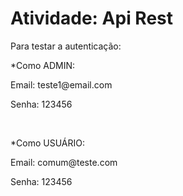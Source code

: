 # Atividade: Api Rest

Para testar a autenticação:

*Como ADMIN:
<p>Email: teste1@email.com</p>
<p>Senha: 123456</p>

<br>

*Como USUÁRIO:
<p>Email: comum@teste.com</p>
<p>Senha: 123456</p>

